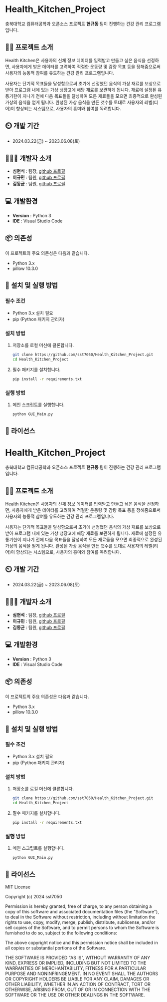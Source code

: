 # Health_Kitchen_Project

충북대학교 컴퓨터공학과 오픈소스 프로젝트 __현규동__ 팀이 진행하는 건강 관리 프로그램입니다.

## 👨‍🏫 프로젝트 소개

Health Kitchen은 사용자의 신체 정보 데이터를 입력받고 만들고 싶은 음식을 선정하면, 사용자에게 받은 데이터를 고려하여 적절한 운동량 및 감량 목표 등을 정해줌으로써 사용자의 능동적 참여를 유도하는 건강 관리 프로그램입니다.

사용자는 단기적 목표들을 달성함으로써 초기에 선정했던 음식의 가상 재료를 보상으로 받아 프로그램 내에 있는 가상 냉장고에 해당 재료를 보관하게 됩니다. 재료에 설정된 유통기한이 지나기 전에 다음 목표들을 달성하여 모든 재료들을 모으면 최종적으로 완성된 가상의 음식을 얻게 됩니다. 완성된 가상 음식을 만든 갯수를 토대로 사용자의 레벨(티어)이 향상되는 시스템으로, 사용자의 흥미와 참여를 독려합니다.
## ⏲️ 개발 기간

* 2024.03.22(금) ~ 2023.06.08(토)
  
## 🧑‍🤝‍🧑 개발자 소개 

- **심현석** : 팀장, [github 프로필](https://github.com/sst7050)
- **이규민** : 팀원, [github 프로필](https://github.com/cOcOa-aa)
- **김동균** : 팀원, [github 프로필](https://github.com/gimbab2002)

## 💻 개발환경

- **Version** : Python 3
- **IDE** : Visual Studio Code

## 📦 의존성
이 프로젝트의 주요 의존성은 다음과 같습니다.
- Python 3.x
- pillow 10.3.0

## 🚀 설치 및 실행 방법

### 필수 조건
- Python 3.x 설치 필요
- pip (Python 패키지 관리자)

### 설치 방법
1. 저장소를 로컬 머신에 클론합니다.
   ```sh
   git clone https://github.com/sst7050/Health_Kitchen_Project.git
   cd Health_Kitchen_Project

2. 필수 패키지를 설치합니다.
   ```sh
   pip install -r requirements.txt

### 실행 방법
1. 메인 스크립트를 실행합니다.
   ```sh
   python GUI_Main.py

## 📄 라이선스
# Health_Kitchen_Project

충북대학교 컴퓨터공학과 오픈소스 프로젝트 __현규동__ 팀이 진행하는 건강 관리 프로그램입니다.

## 👨‍🏫 프로젝트 소개

Health Kitchen은 사용자의 신체 정보 데이터를 입력받고 만들고 싶은 음식을 선정하면, 사용자에게 받은 데이터를 고려하여 적절한 운동량 및 감량 목표 등을 정해줌으로써 사용자의 능동적 참여를 유도하는 건강 관리 프로그램입니다.

사용자는 단기적 목표들을 달성함으로써 초기에 선정했던 음식의 가상 재료를 보상으로 받아 프로그램 내에 있는 가상 냉장고에 해당 재료를 보관하게 됩니다. 재료에 설정된 유통기한이 지나기 전에 다음 목표들을 달성하여 모든 재료들을 모으면 최종적으로 완성된 가상의 음식을 얻게 됩니다. 완성된 가상 음식을 만든 갯수를 토대로 사용자의 레벨(티어)이 향상되는 시스템으로, 사용자의 흥미와 참여를 독려합니다.


## ⏲️ 개발 기간

* 2024.03.22(금) ~ 2023.06.08(토)


## 🧑‍🤝‍🧑 개발자 소개 

- **심현석** : 팀장, [github 프로필](https://github.com/sst7050)
- **이규민** : 팀원, [github 프로필](https://github.com/cOcOa-aa)
- **김동균** : 팀원, [github 프로필](https://github.com/gimbab2002)


## 💻 개발환경

- **Version** : Python 3
- **IDE** : Visual Studio Code


## 📦 의존성
이 프로젝트의 주요 의존성은 다음과 같습니다.
- Python 3.x
- pillow 10.3.0


## 🚀 설치 및 실행 방법

### 필수 조건
- Python 3.x 설치 필요
- pip (Python 패키지 관리자)

### 설치 방법
1. 저장소를 로컬 머신에 클론합니다.
   ```sh
   git clone https://github.com/sst7050/Health_Kitchen_Project.git
   cd Health_Kitchen_Project

2. 필수 패키지를 설치합니다.
   ```sh
   pip install -r requirements.txt

### 실행 방법
1. 메인 스크립트를 실행합니다.
   ```sh
   python GUI_Main.py


## 📄 라이선스
MIT License

Copyright (c) 2024 sst7050

Permission is hereby granted, free of charge, to any person obtaining a copy
of this software and associated documentation files (the "Software"), to deal
in the Software without restriction, including without limitation the rights
to use, copy, modify, merge, publish, distribute, sublicense, and/or sell
copies of the Software, and to permit persons to whom the Software is
furnished to do so, subject to the following conditions:

The above copyright notice and this permission notice shall be included in all
copies or substantial portions of the Software.

THE SOFTWARE IS PROVIDED "AS IS", WITHOUT WARRANTY OF ANY KIND, EXPRESS OR
IMPLIED, INCLUDING BUT NOT LIMITED TO THE WARRANTIES OF MERCHANTABILITY,
FITNESS FOR A PARTICULAR PURPOSE AND NONINFRINGEMENT. IN NO EVENT SHALL THE
AUTHORS OR COPYRIGHT HOLDERS BE LIABLE FOR ANY CLAIM, DAMAGES OR OTHER
LIABILITY, WHETHER IN AN ACTION OF CONTRACT, TORT OR OTHERWISE, ARISING FROM,
OUT OF OR IN CONNECTION WITH THE SOFTWARE OR THE USE OR OTHER DEALINGS IN THE
SOFTWARE.
